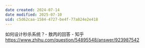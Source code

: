 ```yaml
---
date created: 2024-07-14
date modified: 2025-07-10
uid: c5d62caa-1584-4727-be4f-77a824e2e418
---
```


如何设计秒杀系统？- 敖丙的回答 - 知乎  
https://www.zhihu.com/question/54895548/answer/923987542
